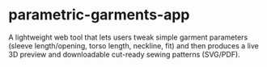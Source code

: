 # parametric-garments-app
A lightweight web tool that lets users tweak simple garment parameters (sleeve length/opening, torso length, neckline, fit) and then produces a live 3D preview and downloadable cut-ready sewing patterns (SVG/PDF).
